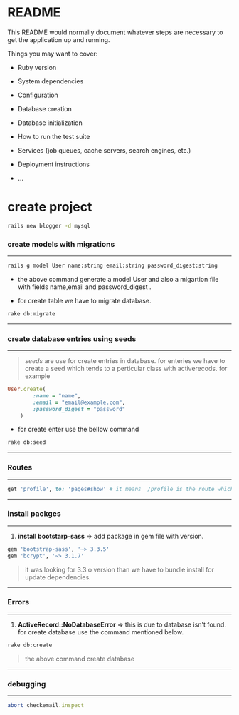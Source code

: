 # README

This README would normally document whatever steps are necessary to get the
application up and running.

Things you may want to cover:

* Ruby version

* System dependencies

* Configuration

* Database creation

* Database initialization

* How to run the test suite

* Services (job queues, cache servers, search engines, etc.)

* Deployment instructions

* ...

# create project

```bash
rails new blogger -d mysql
```

### create models with migrations
---
```bash
rails g model User name:string email:string password_digest:string
```
 - the above command generate a model User and also a migartion file with fields name,email and password_digest .

- for create table we have to migrate database.
```bash
rake db:migrate
```
---

### create database entries using seeds
---
> *seeds* are use for create entries in database. for enteries we have to create a seed which tends to a perticular class with activerecods. for example
```rb
User.create(
		:name = "name",
		:email = "email@example.com",
		:password_digest = "password"
	)
``` 
- for create enter use the bellow command
```bash
rake db:seed
```
---


### Routes
---
```rb
get 'profile', to: 'pages#show' # it means  /profile is the route which redirect to pages#show page
```
---

### install packges
---
1. **install bootstarp-sass** => add package in gem file with version.
```bash
gem 'bootstrap-sass', '~> 3.3.5'
gem 'bcrypt', '~> 3.1.7'
```
> it was looking for 3.3.o version
> than we have to bundle install for update dependencies.

---

### Errors
---
1. **ActiveRecord::NoDatabaseError**  => this is due to database isn't found. for create database use the command mentioned below.
```bash
rake db:create
```
> the above command create database
---
 

### debugging
---
```rb
abort checkemail.inspect

```